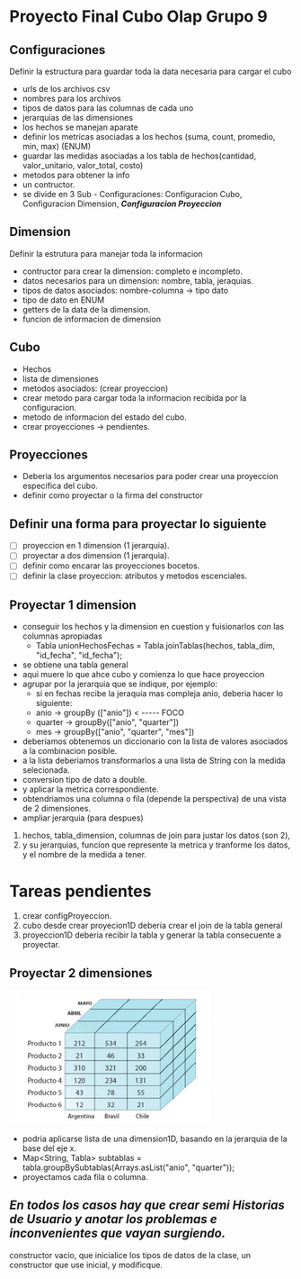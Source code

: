# Proyecto Final Cubo Olap Grupo 9

## Configuraciones
Definir la estructura para guardar toda la data necesaria para cargar el cubo
* urls de los archivos csv
* nombres para los archivos
* tipos de datos para las columnas de cada uno
* jerarquias de las dimensiones
* los hechos se manejan aparate
* definir los metricas asociadas a los hechos (suma, count, promedio, min, max) (ENUM)
* guardar las medidas asociadas a los tabla de hechos(cantidad, valor_unitario, valor_total, costo)
* metodos para obtener la info
* un contructor.
* se divide en 3 Sub - Configuraciones: Configuracion Cubo, Configuracion Dimension, ***Configuracion Proyeccion***

## Dimension
Definir la estrutura para manejar toda la informacion
* contructor para crear la dimension: completo e incompleto.
* datos necesarios para un dimension: nombre, tabla, jeraquias.
* tipos de datos asociados: nombre-columna -> tipo dato
* tipo de dato en ENUM
* getters de la data de la dimension.
* funcion de informacion de dimension

## Cubo
* Hechos
* lista de dimensiones
* metodos asociados: (crear proyeccion)
* crear metodo para cargar toda la informacion recibida por la configuracion.
* metodo de informacion del estado del cubo.
* crear proyecciones -> pendientes.

## Proyecciones
* Deberia los argumentos necesarios para poder crear una proyeccion especifica del cubo.
* definir como proyectar o la firma del constructor

## Definir una forma para proyectar lo siguiente
- [  ] proyeccion en 1 dimension (1 jerarquia).
- [  ] proyectar a dos dimension (1 jerarquia).
- [  ] definir como encarar las proyecciones bocetos.
- [  ] definir la clase proyeccion: atributos y metodos escenciales.

## Proyectar 1 dimension
* conseguir los hechos y la dimension en cuestion y fuisionarlos con las columnas apropiadas
    - Tabla unionHechosFechas = Tabla.joinTablas(hechos, tabla_dim, "id_fecha", "id_fecha");
* se obtiene una tabla general
* aqui muere lo que ahce cubo y comienza lo que hace proyeccion
* agrupar por la jerarquia que se indique, por ejemplo:
    - si en fechas recibe la jeraquia mas compleja anio, deberia hacer lo siguiente:
    - anio -> groupBy (["anio"]) < ----- FOCO
    - quarter -> groupBy(["anio", "quarter"])
    - mes -> groupBy(["anio", "quarter", "mes"])
* deberiamos obtenemos un diccionario con la lista de valores asociados a la combinacion posible.
* a la lista deberiamos transformarlos a una lista de String con la medida selecionada.
* conversion tipo de dato a double.
* y aplicar la metrica correspondiente.
* obtendriamos una columna o fila (depende la perspectiva) de una vista de 2 dimensiones.
* ampliar jerarquia (para despues)

1) hechos, tabla_dimension, columnas de join para justar los datos (son 2), 
2) y su jerarquias, funcion que represente la metrica y tranforme los datos, y el nombre de la medida a tener.

# Tareas pendientes
1) crear configProyeccion.
2) cubo desde crear proyecion1D deberia crear el join de la tabla general
3) proyeccion1D deberia recibir la tabla y generar la tabla consecuente a proyectar.

## Proyectar 2 dimensiones
![alt text](image.png)
* podria aplicarse lista de una dimension1D, basando en la jerarquia de la base del eje x.
* Map<String, Tabla> subtablas = tabla.groupBySubtablas(Arrays.asList("anio", "quarter"));
* proyectamos cada fila o columna.

## ***En todos los casos hay que crear semi Historias de Usuario y anotar los problemas e inconvenientes que vayan surgiendo.***

constructor vacio, que inicialice los tipos de datos de la clase, un constructor que use inicial, y modificque.
